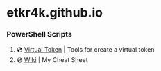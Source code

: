 # etkr4k.github.io

### PowerShell Scripts
1. 💿 [Virtual Token](https://github.com/etkr4k/virtual-token) | Tools for create a virtual token
2. 💿 [Wiki](./wiki) | My Cheat Sheet

<h1 align="center"><a href="https://t.me/+meLOF8Vs34UyMDl"><img src="https://img.shields.io/badge/wireguard-%2388171A.svg?style=for-the-badge&logo=wireguard&logoColor=white" alt=""></a> <a href="https://t.me/etkr4k"><img src="https://img.shields.io/badge/Telegram-2CA5E0?style=for-the-badge&logo=telegram&logoColor=white" alt=""></a></h1>




